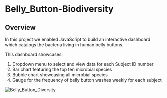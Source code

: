 # Belly_Button-Biodiversity

## Overview
In this project we enabled JavaScript to build an interactive dashboard which catalogs the bacteria living in human belly buttons.

This dashboard showcases:

1. Dropdown menu to select and view data for each Subject ID number
2. Bar chart featuring the top ten microbial species
3. Bubble chart showcasing all microbial species
4. Gauge for the frequency of belly button washes weekly for each subject

![Belly_Button_Diversity](https://user-images.githubusercontent.com/110632671/202890391-9b58b38c-507f-46c1-9d05-2e438b7e2295.png)
